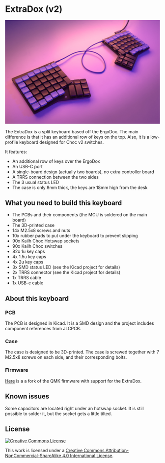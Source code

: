 # ExtraDox (v2)

![The ExtraDox](Pictures/1.jpg)

The ExtraDox is a split keyboard based off the ErgoDox. The main difference is
that it has an additional row of keys on the top. Also, it is a low-profile
keyboard designed for Choc v2 switches.

It features:

- An additional row of keys over the ErgoDox
- An USB-C port
- A single-board design (actually two boards), no extra controller board
- A TRRS connection between the two sides
- The 3 usual status LED
- The case is only 8mm thick, the keys are 18mm high from the desk

## What you need to build this keyboard

- The PCBs and their components (the MCU is soldered on the main board)
- The 3D-printed case
- 14x M2.5x8 screws and nuts
- 10x rubber pads to put under the keyboard to prevent slipping
- 90x Kailh Choc Hotswap sockets
- 90x Kailh Choc switches
- 82x 1u key caps
- 4x 1.5u key caps
- 4x 2u key caps
- 3x SMD status LED (see the Kicad project for details)
- 2x TRRS connector (see the Kicad project for details)
- 1x TRRS cable
- 1x USB-c cable

## About this keyboard

### PCB

The PCB is designed in Kicad. It is a SMD design and the project includes
component references from JLCPCB.

### Case

The case is designed to be 3D-printed. The case is screwed together with 7
M2.5x8 screws on each side, and their corresponding bolts.

### Firmware

[Here](https://github.com/blastrock/qmk_firmware/tree/extradox/keyboards/extradox) is a a fork of the QMK firmware with support for the ExtraDox.

## Known issues

Some capacitors are located right under an hotswap socket. It is still possible
to solder it, but the socket gets a little tilted.

## License

[![Creative Commons License](https://i.creativecommons.org/l/by-nc-sa/4.0/88x31.png)](http://creativecommons.org/licenses/by-nc-sa/4.0/)

This work is licensed under a [Creative Commons Attribution-NonCommercial-ShareAlike 4.0 International License](http://creativecommons.org/licenses/by-nc-sa/4.0/).
